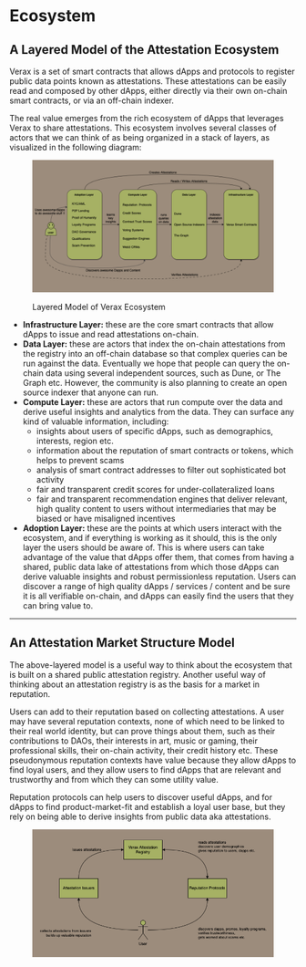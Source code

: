 # Ecosystem

## A Layered Model of the Attestation Ecosystem

Verax is a set of smart contracts that allows dApps and protocols to register public data points known as attestations.
These attestations can be easily read and composed by other dApps, either directly via their own on-chain smart
contracts, or via an
off-chain indexer.

The real value emerges from the rich ecosystem of dApps that leverages Verax to share attestations.
This ecosystem involves several classes of actors that we can think of as being organized in a stack of layers, as
visualized in the
following diagram:

<figure><img src="../.gitbook/assets/Verax_Overview.png" alt=""><figcaption><p>Layered Model of Verax Ecosystem</p></figcaption></figure>

* **Infrastructure Layer:** these are the core smart contracts that allow dApps to issue and read attestations on-chain.
* **Data Layer:** these are actors that index the on-chain attestations from the registry into an off-chain database so
  that complex queries can be run against the data.
  Eventually we hope that people can query the on-chain data using
  several independent sources, such as Dune, or The Graph etc. However, the community is also planning to
  create an open source indexer that anyone can run.
* **Compute Layer:** these are actors that run compute over the data and derive useful insights and analytics from the
  data.
  They can surface any kind of valuable information, including:
    * insights about users of specific dApps, such as demographics, interests, region etc.
    * information about the reputation of smart contracts or tokens, which helps to prevent scams
    * analysis of smart contract addresses to filter out sophisticated bot activity
    * fair and transparent credit scores for under-collateralized loans
    * fair and transparent recommendation engines that deliver relevant, high quality content to users without
      intermediaries that may be biased or have misaligned incentives
* **Adoption Layer:** these are the points at which users interact with the ecosystem, and if everything is working as
  it should, this is the only layer the users should be aware of.
  This is where users can take advantage of the value
  that dApps offer them, that comes from having a shared, public data lake of attestations from which those dApps can
  derive valuable insights and robust permissionless reputation.
  Users can discover a range of high quality dApps / services / content and be sure it is all verifiable on-chain, and
  dApps can easily find the users that they can bring value to.

***

## An Attestation Market Structure Model

The above-layered model is a useful way to think about the ecosystem that is built on a shared public attestation
registry.
Another useful way of thinking about an attestation registry is as the basis for a market in reputation.

Users can add to their reputation based on collecting attestations.
A user may have several reputation contexts, none of which need to be linked to their real world identity, but can prove
things about them, such as their contributions to DAOs, their interests in art, music or gaming, their professional
skills, their on-chain activity, their credit history etc. These pseudonymous reputation contexts have value because
they allow dApps to find loyal users, and they allow users to find dApps that are relevant and trustworthy and from
which they can some utility value.

Reputation protocols can help users to discover useful dApps, and for dApps to find product-market-fit and establish a
loyal user base, but they rely on being able to derive insights from public data aka attestations.

<figure><img src="../.gitbook/assets/high-level-flow-03.drawio.png" alt=""><figcaption></figcaption></figure>
